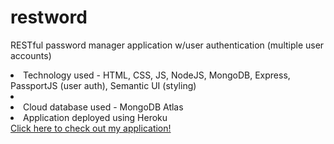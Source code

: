 # restword
RESTful password manager application w/user authentication (multiple user accounts) 

<li>Technology used - HTML, CSS, JS, NodeJS, MongoDB, Express, PassportJS (user auth), Semantic UI (styling)<li>
<li>Cloud database used - MongoDB Atlas</li>
<li>Application deployed using Heroku</li>
<a href="https://evening-inlet-85807.herokuapp.com/">Click here to check out my application!</a>
